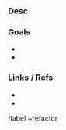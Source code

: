 <!-- Title规范 : <基础库|服务名|doc> : <标题> 
栗子：
    1. library/log : xxxxxxxx
    2. account-service : xxxxxxxx
    3. doc : xxxxxxxx
-->
### Desc
<!-- 描述 -->

### Goals
* <goal>
* <goal>

### Links / Refs
* <ref>
* <ref>

<!-- /cc @xxx @yyy 抄送某人 -->

/label ~refactor